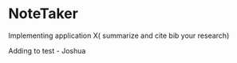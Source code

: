 # NoteTaker
Implementing application X( summarize and cite bib your research)

Adding to test - Joshua